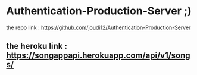 # Authentication-Production-Server ;)
the repo link : https://github.com/joudi12/Authentication-Production-Server

## the heroku link : https://songappapi.herokuapp.com/api/v1/songs/


